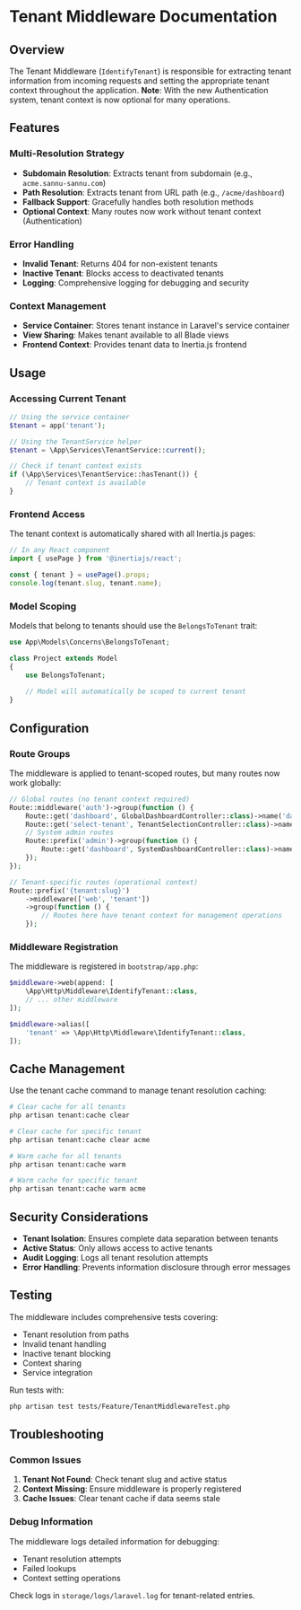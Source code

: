 # Tenant Middleware Documentation

## Overview

The Tenant Middleware (`IdentifyTenant`) is responsible for extracting tenant information from incoming requests and setting the appropriate tenant context throughout the application. **Note**: With the new Authentication system, tenant context is now optional for many operations.

## Features

### Multi-Resolution Strategy
- **Subdomain Resolution**: Extracts tenant from subdomain (e.g., `acme.sannu-sannu.com`)
- **Path Resolution**: Extracts tenant from URL path (e.g., `/acme/dashboard`)
- **Fallback Support**: Gracefully handles both resolution methods
- **Optional Context**: Many routes now work without tenant context (Authentication)

### Error Handling
- **Invalid Tenant**: Returns 404 for non-existent tenants
- **Inactive Tenant**: Blocks access to deactivated tenants
- **Logging**: Comprehensive logging for debugging and security

### Context Management
- **Service Container**: Stores tenant instance in Laravel's service container
- **View Sharing**: Makes tenant available to all Blade views
- **Frontend Context**: Provides tenant data to Inertia.js frontend

## Usage

### Accessing Current Tenant

```php
// Using the service container
$tenant = app('tenant');

// Using the TenantService helper
$tenant = \App\Services\TenantService::current();

// Check if tenant context exists
if (\App\Services\TenantService::hasTenant()) {
    // Tenant context is available
}
```

### Frontend Access

The tenant context is automatically shared with all Inertia.js pages:

```typescript
// In any React component
import { usePage } from '@inertiajs/react';

const { tenant } = usePage().props;
console.log(tenant.slug, tenant.name);
```

### Model Scoping

Models that belong to tenants should use the `BelongsToTenant` trait:

```php
use App\Models\Concerns\BelongsToTenant;

class Project extends Model
{
    use BelongsToTenant;
    
    // Model will automatically be scoped to current tenant
}
```

## Configuration

### Route Groups

The middleware is applied to tenant-scoped routes, but many routes now work globally:

```php
// Global routes (no tenant context required)
Route::middleware('auth')->group(function () {
    Route::get('dashboard', GlobalDashboardController::class)->name('dashboard');
    Route::get('select-tenant', TenantSelectionController::class)->name('tenant.select');
    // System admin routes
    Route::prefix('admin')->group(function () {
        Route::get('dashboard', SystemDashboardController::class)->name('admin.dashboard');
    });
});

// Tenant-specific routes (operational context)
Route::prefix('{tenant:slug}')
    ->middleware(['web', 'tenant'])
    ->group(function () {
        // Routes here have tenant context for management operations
    });
```

### Middleware Registration

The middleware is registered in `bootstrap/app.php`:

```php
$middleware->web(append: [
    \App\Http\Middleware\IdentifyTenant::class,
    // ... other middleware
]);

$middleware->alias([
    'tenant' => \App\Http\Middleware\IdentifyTenant::class,
]);
```

## Cache Management

Use the tenant cache command to manage tenant resolution caching:

```bash
# Clear cache for all tenants
php artisan tenant:cache clear

# Clear cache for specific tenant
php artisan tenant:cache clear acme

# Warm cache for all tenants
php artisan tenant:cache warm

# Warm cache for specific tenant
php artisan tenant:cache warm acme
```

## Security Considerations

- **Tenant Isolation**: Ensures complete data separation between tenants
- **Active Status**: Only allows access to active tenants
- **Audit Logging**: Logs all tenant resolution attempts
- **Error Handling**: Prevents information disclosure through error messages

## Testing

The middleware includes comprehensive tests covering:
- Tenant resolution from paths
- Invalid tenant handling
- Inactive tenant blocking
- Context sharing
- Service integration

Run tests with:
```bash
php artisan test tests/Feature/TenantMiddlewareTest.php
```

## Troubleshooting

### Common Issues

1. **Tenant Not Found**: Check tenant slug and active status
2. **Context Missing**: Ensure middleware is properly registered
3. **Cache Issues**: Clear tenant cache if data seems stale

### Debug Information

The middleware logs detailed information for debugging:
- Tenant resolution attempts
- Failed lookups
- Context setting operations

Check logs in `storage/logs/laravel.log` for tenant-related entries.